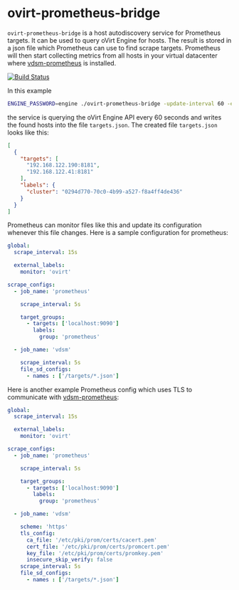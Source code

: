 # ovirt-prometheus-bridge

`ovirt-prometheus-bridge` is a host autodiscovery service for Prometheus
targets. It can be used to query oVirt Engine for hosts. The result is stored
in a json file which Prometheus can use to find scrape targets. Prometheus will
then start collecting metrics from all hosts in your virtual datacenter where
[vdsm-prometheus](https://github.com/rmohr/vdsm-prometheus) is installed.

[![Build Status](https://travis-ci.org/rmohr/ovirt-prometheus-bridge.svg?branch=master)](https://travis-ci.org/rmohr/ovirt-prometheus-bridge)

In this example
```bash
ENGINE_PASSWORD=engine ./ovirt-prometheus-bridge -update-interval 60 -engine-ca /etc/pki/ovirt-engine/ca.pem -output /targets/targets.json
```
the service is querying the oVirt Engine API every 60 seconds and writes the
found hosts into the file `targets.json`.  The created file `targets.json`
looks like this:

```json
[
  {
    "targets": [
      "192.168.122.190:8181",
      "192.168.122.41:8181"
    ],
    "labels": {
      "cluster": "0294d770-70c0-4b99-a527-f8a4ff4de436"
    }
  }
]
```

Prometheus can monitor files like this and update its configuration whenever
this file changes.  Here is a sample configuration for prometheus:

```yaml
global:
  scrape_interval: 15s

  external_labels:
    monitor: 'ovirt'

scrape_configs:
  - job_name: 'prometheus'

    scrape_interval: 5s

    target_groups:
      - targets: ['localhost:9090']
        labels:
          group: 'prometheus'

  - job_name: 'vdsm'

    scrape_interval: 5s
    file_sd_configs:
      - names : ['/targets/*.json']
```

Here is another example Prometheus config which uses TLS to communicate with
[vdsm-prometheus](https://github.com/rmohr/vdsm-prometheus):

```yaml
global:
  scrape_interval: 15s

  external_labels:
    monitor: 'ovirt'

scrape_configs:
  - job_name: 'prometheus'

    scrape_interval: 5s

    target_groups:
      - targets: ['localhost:9090']
        labels:
          group: 'prometheus'

  - job_name: 'vdsm'

    scheme: 'https'
    tls_config:
      ca_file: '/etc/pki/prom/certs/cacert.pem'
      cert_file: '/etc/pki/prom/certs/promcert.pem'
      key_file: '/etc/pki/prom/certs/promkey.pem'
      insecure_skip_verify: false
    scrape_interval: 5s
    file_sd_configs:
      - names : ['/targets/*.json']
```
